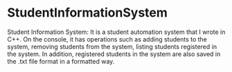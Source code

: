 # StudentInformationSystem
 
Student Information System: It is a student automation system that I wrote in C++. On the console, it has operations such as adding students to the system, removing students from the system, listing students registered in the system. In addition, registered students in the system are also saved in the .txt file format in a formatted way.
